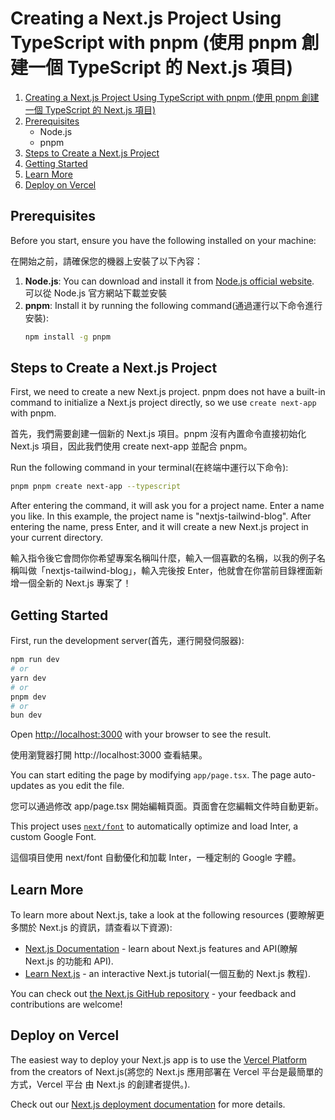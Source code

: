 # Creating a Next.js Project Using TypeScript with pnpm (使用 pnpm 創建一個 TypeScript 的 Next.js 項目)

1. [Creating a Next.js Project Using TypeScript with pnpm (使用 pnpm 創建一個 TypeScript 的 Next.js 項目)](#creating-a-nextjs-project-using-typescript-with-pnpm-使用-pnpm-創建一個-typescript-的-nextjs-項目)
2. [Prerequisites](#prerequisites)
   - Node.js
   - pnpm
3. [Steps to Create a Next.js Project](#steps-to-create-a-nextjs-project)
4. [Getting Started](#getting-started)
5. [Learn More](#learn-more)
6. [Deploy on Vercel](#deploy-on-vercel)

## Prerequisites

Before you start, ensure you have the following installed on your machine:

在開始之前，請確保您的機器上安裝了以下內容：

1. **Node.js**: You can download and install it from [Node.js official website](https://nodejs.org/). 可以從 Node.js 官方網站下載並安裝
2. **pnpm**: Install it by running the following command(通過運行以下命令進行安裝):
   ```bash
   npm install -g pnpm
   ```

## Steps to Create a Next.js Project

First, we need to create a new Next.js project. pnpm does not have a built-in command to initialize a Next.js project directly, so we use `create next-app` with pnpm.

首先，我們需要創建一個新的 Next.js 項目。pnpm 沒有內置命令直接初始化 Next.js 項目，因此我們使用 create next-app 並配合 pnpm。

Run the following command in your terminal(在終端中運行以下命令):

```bash
pnpm pnpm create next-app --typescript

```

After entering the command, it will ask you for a project name. Enter a name you like. In this example, the project name is "nextjs-tailwind-blog". After entering the name, press Enter, and it will create a new Next.js project in your current directory.

輸入指令後它會問你你希望專案名稱叫什麼，輸入一個喜歡的名稱，以我的例子名稱叫做「nextjs-tailwind-blog」，輸入完後按 Enter，他就會在你當前目錄裡面新增一個全新的 Next.js 專案了！

## Getting Started

First, run the development server(首先，運行開發伺服器):

```bash
npm run dev
# or
yarn dev
# or
pnpm dev
# or
bun dev
```

Open [http://localhost:3000](http://localhost:3000) with your browser to see the result.

使用瀏覽器打開 http://localhost:3000 查看結果。

You can start editing the page by modifying `app/page.tsx`. The page auto-updates as you edit the file.

您可以通過修改 app/page.tsx 開始編輯頁面。頁面會在您編輯文件時自動更新。

This project uses [`next/font`](https://nextjs.org/docs/basic-features/font-optimization) to automatically optimize and load Inter, a custom Google Font.

這個項目使用 next/font 自動優化和加載 Inter，一種定制的 Google 字體。

## Learn More

To learn more about Next.js, take a look at the following resources (要瞭解更多關於 Next.js 的資訊，請查看以下資源):

- [Next.js Documentation](https://nextjs.org/docs) - learn about Next.js features and API(瞭解 Next.js 的功能和 API).
- [Learn Next.js](https://nextjs.org/learn) - an interactive Next.js tutorial(一個互動的 Next.js 教程).

You can check out [the Next.js GitHub repository](https://github.com/vercel/next.js/) - your feedback and contributions are welcome!

## Deploy on Vercel

The easiest way to deploy your Next.js app is to use the [Vercel Platform](https://vercel.com/new?utm_medium=default-template&filter=next.js&utm_source=create-next-app&utm_campaign=create-next-app-readme) from the creators of Next.js(將您的 Next.js 應用部署在 Vercel 平台是最簡單的方式，Vercel 平台 由 Next.js 的創建者提供。).

Check out our [Next.js deployment documentation](https://nextjs.org/docs/deployment) for more details.
